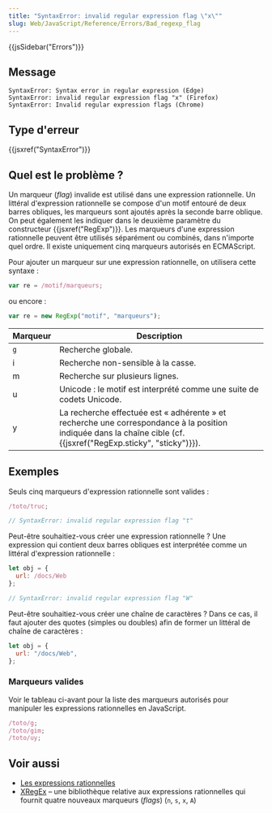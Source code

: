 ```yaml
---
title: "SyntaxError: invalid regular expression flag \"x\""
slug: Web/JavaScript/Reference/Errors/Bad_regexp_flag
---
```


{{jsSidebar("Errors")}}

## Message

```
SyntaxError: Syntax error in regular expression (Edge)
SyntaxError: invalid regular expression flag "x" (Firefox)
SyntaxError: Invalid regular expression flags (Chrome)
```

## Type d'erreur

{{jsxref("SyntaxError")}}

## Quel est le problème ?

Un marqueur (_flag_) invalide est utilisé dans une expression rationnelle. Un littéral d'expression rationnelle se compose d'un motif entouré de deux barres obliques, les marqueurs sont ajoutés après la seconde barre oblique. On peut également les indiquer dans le deuxième paramètre du constructeur {{jsxref("RegExp")}}. Les marqueurs d'une expression rationnelle peuvent être utilisés séparément ou combinés, dans n'importe quel ordre. Il existe uniquement cinq marqueurs autorisés en ECMAScript.

Pour ajouter un marqueur sur une expression rationnelle, on utilisera cette syntaxe :

```js
var re = /motif/marqueurs;
```

ou encore :

```js
var re = new RegExp("motif", "marqueurs");
```

| Marqueur | Description                                                                                                                                                       |
| -------- | ----------------------------------------------------------------------------------------------------------------------------------------------------------------- |
| `g`      | Recherche globale.                                                                                                                                                |
| i        | Recherche non-sensible à la casse.                                                                                                                                |
| m        | Recherche sur plusieurs lignes.                                                                                                                                   |
| u        | Unicode : le motif est interprété comme une suite de codets Unicode.                                                                                              |
| y        | La recherche effectuée est « adhérente » et recherche une correspondance à la position indiquée dans la chaîne cible (cf. {{jsxref("RegExp.sticky", "sticky")}}). |

## Exemples

Seuls cinq marqueurs d'expression rationnelle sont valides :

```js example-bad
/toto/truc;

// SyntaxError: invalid regular expression flag "t"
```

Peut-être souhaitiez-vous créer une expression rationnelle ? Une expression qui contient deux barres obliques est interprétée comme un littéral d'expression rationnelle :

```js example-bad
let obj = {
  url: /docs/Web
};

// SyntaxError: invalid regular expression flag "W"
```

Peut-être souhaitiez-vous créer une chaîne de caractères ? Dans ce cas, il faut ajouter des quotes (simples ou doubles) afin de former un littéral de chaîne de caractères :

```js example-good
let obj = {
  url: "/docs/Web",
};
```

### Marqueurs valides

Voir le tableau ci-avant pour la liste des marqueurs autorisés pour manipuler les expressions rationnelles en JavaScript.

```js example-good
/toto/g;
/toto/gim;
/toto/uy;
```

## Voir aussi

- [Les expressions rationnelles](/fr/docs/Web/JavaScript/Guide/Regular_expressions)
- [XRegEx](https://xregexp.com/flags/) – une bibliothèque relative aux expressions rationnelles qui fournit quatre nouveaux marqueurs (_flags_) (`n`, `s`, `x`, `A`)
